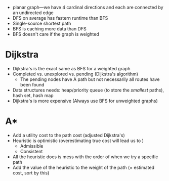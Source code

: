 * planar graph—we have 4 cardinal directions and each are connected by an undirected edge
* DFS on average has fastern runtime than BFS
* Single-source shortest path
* BFS is caching more data than DFS
* BFS doesn't care if the graph is weighted

# Dijkstra
* Dijkstra's is the exact same as BFS for a weighted graph
* Completed vs. unexplored vs. pending (Dijkstra's algorithm)
    * The pending nodes have A path but not necessarily all routes have been found
* Data structures needs: heap/priority queue (to store the *smallest* paths), hash set, hash map
* Dijkstra's is more expensive (Always use BFS for unweighted graphs)


# A\*
* Add a utility cost to the path cost (adjusted Dijkstra's)
* Heuristic is optimistic (overestimating true cost will lead us to )
    * Admissible
    * Consistent
* All the heuristic does is mess with the order of when we try a specific path
* Add the value of the heuristic to the weight of the path (= estimated cost, sort by this)

